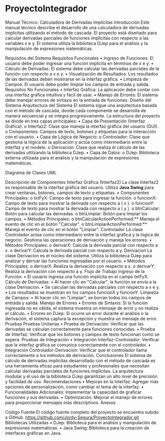 # ProyectoIntegrador

Manual Técnico: Calculadora de Derivadas Implícitas
Introducción
Este manual técnico describe el desarrollo de una calculadora de derivadas implícitas utilizando el método de cascada. El proyecto está diseñado para calcular derivadas parciales de funciones implícitas con respecto a las variables x e y. El sistema utiliza la biblioteca DJep para el análisis y la manipulación de expresiones matemáticas.
 
Requisitos del Sistema
Requisitos Funcionales
•	Ingreso de Funciones: El usuario debe poder ingresar una función implícita en términos de x e y.
•	Cálculo de Derivadas: El sistema debe calcular las derivadas parciales de la función con respecto a x e y. 
•	Visualización de Resultados: Los resultados de las derivadas deben mostrarse en la interfaz gráfica.
•	Limpieza de Campos: El usuario debe poder limpiar los campos de entrada y salida.
Requisitos No Funcionales
•	Interfaz Gráfica: La aplicación debe contar con una interfaz gráfica intuitiva y fácil de usar.
•	Manejo de Errores: El sistema debe manejar errores de sintaxis en la entrada de funciones.
Diseño del Sistema
Arquitectura del Sistema
El sistema sigue una arquitectura basada con el método de cascada, donde cada componente se desarrolla de manera secuencial y se integra progresivamente. La estructura del proyecto se divide en tres capas principales:
•	Capa de Presentación (Interfaz Gráfica):
o	Interfaz2: Clase que maneja la interfaz gráfica del usuario (GUI).
o	Componentes: Campos de texto, botones y etiquetas para la interacción con el usuario.
•	Capa de Lógica de Negocio:
o	Controlador: Clase que gestiona la lógica de la aplicación y actúa como intermediario entre la interfaz y el modelo.
o	Derivacion: Clase que realiza el cálculo de las derivadas utilizando la biblioteca DJep.
•	Capa de Datos:
o	DJep: Biblioteca externa utilizada para el análisis y la manipulación de expresiones matemáticas.


Diagrama de Clases UML

Descripción de Componentes
Interfaz Gráfica (Interfaz2)
La clase Interfaz2 es responsable de la interfaz gráfica del usuario. Utiliza **Java Swing** para crear ventanas, botones, campos de texto y etiquetas.
•	Componentes Principales:
o	txtFyX: Campo de texto para ingresar la función.
o	funcionX: Campo de texto para mostrar la derivada con respecto a \( x \).
o	funcionY: Campo de texto para mostrar la derivada con respecto a \( y \).
o	btnCalcular: Botón para calcular las derivadas.
o	btnLimpiar: Botón para limpiar los campos.
•	Métodos Principales:
o	btnCalcularActionPerformed:** Maneja el evento de clic en el botón "Calcular".
o	btnLimpiarActionPerformed:** Maneja el evento de clic en el botón "Limpiar".
Controlador
La clase Controlador actúa como intermediario entre la interfaz gráfica y la lógica de negocio. Gestiona las operaciones de derivación y maneja los errores.
•	Métodos Principales:
o	derivarX: Calcula la derivada parcial con respecto a x.
o	derivarY: Calcula la derivada parcial con respecto a y.
Derivacion
La clase Derivacion es el núcleo del sistema. Utiliza la biblioteca DJep para analizar y derivar las funciones ingresadas por el usuario.
•	Métodos Principales:
o	derivarX: Realiza la derivación con respecto a x.
o	derivarY: Realiza la derivación con respecto a y.
Flujo de Trabajo
Ingreso de la Función:
•	El usuario ingresa una función implícita en el campo txtFyX.
Cálculo de Derivadas:
•	Al hacer clic en "Calcular", la función se envía a la clase Derivacion.
•	Se calculan las derivadas parciales con respecto a x e y.
•	Los resultados se muestran en los campos funcionX y funcionY.
Limpieza de Campos:
•	Al hacer clic en "Limpiar", se borran todos los campos de entrada y salida.
Manejo de Errores
•	Errores de Sintaxis: Si la función ingresada no es válida, el sistema muestra un mensaje de error y no realiza el cálculo.
•	Errores en DJep: Si ocurre un error durante el análisis o la derivación, el sistema captura la excepción y muestra un mensaje de error.
Pruebas
Pruebas Unitarias
•	Prueba de Derivación: Verificar que las derivadas se calculan correctamente para funciones conocidas.
•	Prueba de Interfaz: Verificar que los botones y campos de texto funcionan como se espera.
Pruebas de Integración
•	Integración Interfaz-Controlador: Verificar que la interfaz gráfica se comunica correctamente con el controlador.
•	Integración Controlador-Derivacion: Verificar que el controlador llama correctamente a los métodos de derivación.
Conclusiones
El sistema de cálculo de derivadas implícitas desarrollado con el método de cascada es una herramienta eficaz para estudiantes y profesionales que necesitan calcular derivadas parciales de funciones implícitas. La arquitectura modular y el uso de la biblioteca DJep garantizan un alto nivel de precisión y facilidad de uso.
Recomendaciones
•	Mejoras en la Interfaz: Agregar más opciones de personalización, como cambiar el tema de la interfaz.
•	Funcionalidades Adicionales: Implementar la capacidad de graficar funciones y sus derivadas.
•	Optimización: Mejorar el manejo de errores para proporcionar mensajes más descriptivos.
Anexos
 
 
 

 
 

Código Fuente
El código fuente completo del proyecto se encuentra subido a GitHub.
https://github.com/Jordy-Segura/ProyectoIntegrador.git 
Bibliotecas Utilizadas
•	DJep: Biblioteca para el análisis y manipulación de expresiones matemáticas.
•	Java Swing: Biblioteca para la creación de interfaces gráficas en Java.


